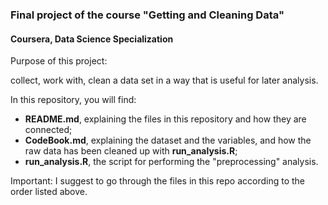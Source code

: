### Final project of the course "Getting and Cleaning Data" 
#### Coursera, Data Science Specialization



Purpose of this project:

collect, work with, clean a data set in a way that is useful for later analysis.



In this repository, you will find:
- **README.md**, explaining the files in this repository and how they are connected;
- **CodeBook.md**, explaining the dataset and the variables, and how the raw data has been cleaned up with **run_analysis.R**;
- **run_analysis.R**, the script for performing the "preprocessing" analysis.


Important: I suggest to go through the files in this repo according to the order listed above.

